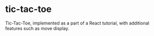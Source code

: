 # tic-tac-toe
Tic-Tac-Toe, implemented as a part of a React tutorial, with additional features such as move display.
